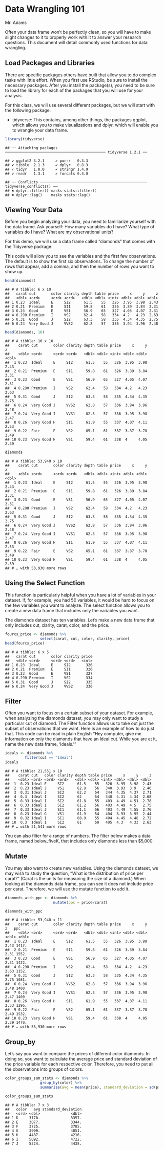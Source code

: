 Data Wrangling 101
================
Mr. Adams

Often your data frame won’t be perfectly clean, so you will have to make
slight changes to it to properly work with it to answer your research
questions. This document will detail commonly used functions for data
wrangling.

## Load Packages and Libraries

There are specific packages others have built that allow you to do
complex tasks with little effort. When you first use RStudio, be sure to
install the necessary packages. After you install the package(s), you
need to be sure to load the library for each of the packages that you
will use for your analysis.

For this class, we will use several different packages, but we will
start with the following package.

  - tidyverse: This contains, among other things, the packages ggplot,
    which allows you to make visualizations and dplyr, which will enable
    you to wrangle your data
    frame.

<!-- end list -->

``` r
library(tidyverse)
```

    ## ── Attaching packages ────────────────────────────────────────────── tidyverse 1.2.1 ──

    ## ✔ ggplot2 3.2.1     ✔ purrr   0.3.3
    ## ✔ tibble  2.1.3     ✔ dplyr   0.8.3
    ## ✔ tidyr   1.0.0     ✔ stringr 1.4.0
    ## ✔ readr   1.3.1     ✔ forcats 0.4.0

    ## ── Conflicts ───────────────────────────────────────────────── tidyverse_conflicts() ──
    ## ✖ dplyr::filter() masks stats::filter()
    ## ✖ dplyr::lag()    masks stats::lag()

## Viewing Your Data

Before you begin analyzing your data, you need to familiarize yourself
with the data frame. Ask yourself: How many variables do I have? What
type of variables do I have? What are my observational units?

For this demo, we will use a data frame called “diamonds” that comes
with the Tidyverse package.

This code will allow you to see the variables and the first few
observations. The default is to show the first six observations. To
change the number of rows that appear, add a comma, and then the number
of rows you want to show up.

``` r
head(diamonds)
```

    ## # A tibble: 6 x 10
    ##   carat cut       color clarity depth table price     x     y     z
    ##   <dbl> <ord>     <ord> <ord>   <dbl> <dbl> <int> <dbl> <dbl> <dbl>
    ## 1 0.23  Ideal     E     SI2      61.5    55   326  3.95  3.98  2.43
    ## 2 0.21  Premium   E     SI1      59.8    61   326  3.89  3.84  2.31
    ## 3 0.23  Good      E     VS1      56.9    65   327  4.05  4.07  2.31
    ## 4 0.290 Premium   I     VS2      62.4    58   334  4.2   4.23  2.63
    ## 5 0.31  Good      J     SI2      63.3    58   335  4.34  4.35  2.75
    ## 6 0.24  Very Good J     VVS2     62.8    57   336  3.94  3.96  2.48

``` r
head(diamonds, 10)
```

    ## # A tibble: 10 x 10
    ##    carat cut       color clarity depth table price     x     y     z
    ##    <dbl> <ord>     <ord> <ord>   <dbl> <dbl> <int> <dbl> <dbl> <dbl>
    ##  1 0.23  Ideal     E     SI2      61.5    55   326  3.95  3.98  2.43
    ##  2 0.21  Premium   E     SI1      59.8    61   326  3.89  3.84  2.31
    ##  3 0.23  Good      E     VS1      56.9    65   327  4.05  4.07  2.31
    ##  4 0.290 Premium   I     VS2      62.4    58   334  4.2   4.23  2.63
    ##  5 0.31  Good      J     SI2      63.3    58   335  4.34  4.35  2.75
    ##  6 0.24  Very Good J     VVS2     62.8    57   336  3.94  3.96  2.48
    ##  7 0.24  Very Good I     VVS1     62.3    57   336  3.95  3.98  2.47
    ##  8 0.26  Very Good H     SI1      61.9    55   337  4.07  4.11  2.53
    ##  9 0.22  Fair      E     VS2      65.1    61   337  3.87  3.78  2.49
    ## 10 0.23  Very Good H     VS1      59.4    61   338  4     4.05  2.39

``` r
diamonds
```

    ## # A tibble: 53,940 x 10
    ##    carat cut       color clarity depth table price     x     y     z
    ##    <dbl> <ord>     <ord> <ord>   <dbl> <dbl> <int> <dbl> <dbl> <dbl>
    ##  1 0.23  Ideal     E     SI2      61.5    55   326  3.95  3.98  2.43
    ##  2 0.21  Premium   E     SI1      59.8    61   326  3.89  3.84  2.31
    ##  3 0.23  Good      E     VS1      56.9    65   327  4.05  4.07  2.31
    ##  4 0.290 Premium   I     VS2      62.4    58   334  4.2   4.23  2.63
    ##  5 0.31  Good      J     SI2      63.3    58   335  4.34  4.35  2.75
    ##  6 0.24  Very Good J     VVS2     62.8    57   336  3.94  3.96  2.48
    ##  7 0.24  Very Good I     VVS1     62.3    57   336  3.95  3.98  2.47
    ##  8 0.26  Very Good H     SI1      61.9    55   337  4.07  4.11  2.53
    ##  9 0.22  Fair      E     VS2      65.1    61   337  3.87  3.78  2.49
    ## 10 0.23  Very Good H     VS1      59.4    61   338  4     4.05  2.39
    ## # … with 53,930 more rows

## Using the Select Function

This function is particularly helpful when you have a lot of variables
in your dataset. If, for example, you had 50 variables, it would be hard
to focus on the few variables you want to analyze. The select function
allows you to create a new data frame that includes only the variables
you want.

The diamonds dataset has ten variables. Let’s make a new data frame that
only includes cut, clarity, carat, color, and the price.

``` r
fourcs_price <- diamonds %>%
                select(carat, cut, color, clarity, price)
head(fourcs_price)
```

    ## # A tibble: 6 x 5
    ##   carat cut       color clarity price
    ##   <dbl> <ord>     <ord> <ord>   <int>
    ## 1 0.23  Ideal     E     SI2       326
    ## 2 0.21  Premium   E     SI1       326
    ## 3 0.23  Good      E     VS1       327
    ## 4 0.290 Premium   I     VS2       334
    ## 5 0.31  Good      J     SI2       335
    ## 6 0.24  Very Good J     VVS2      336

## Filter

Often you want to focus on a certain subset of your dataset. For
example, when analyzing the diamonds dataset, you may only want to study
a particular cut of diamond. The Filter function allows us to take out
just the subset of observations that we want. Here is an example of how
to do just that. This code can be read in plain English “Hey computer,
give me information on only the diamonds that have an Ideal cut. While
you are at it, name the new data frame, ‘Ideals.’”

``` r
ideals <- diamonds %>%
         filter(cut == "Ideal")
ideals
```

    ## # A tibble: 21,551 x 10
    ##    carat cut   color clarity depth table price     x     y     z
    ##    <dbl> <ord> <ord> <ord>   <dbl> <dbl> <int> <dbl> <dbl> <dbl>
    ##  1  0.23 Ideal E     SI2      61.5    55   326  3.95  3.98  2.43
    ##  2  0.23 Ideal J     VS1      62.8    56   340  3.93  3.9   2.46
    ##  3  0.31 Ideal J     SI2      62.2    54   344  4.35  4.37  2.71
    ##  4  0.3  Ideal I     SI2      62      54   348  4.31  4.34  2.68
    ##  5  0.33 Ideal I     SI2      61.8    55   403  4.49  4.51  2.78
    ##  6  0.33 Ideal I     SI2      61.2    56   403  4.49  4.5   2.75
    ##  7  0.33 Ideal J     SI1      61.1    56   403  4.49  4.55  2.76
    ##  8  0.23 Ideal G     VS1      61.9    54   404  3.93  3.95  2.44
    ##  9  0.32 Ideal I     SI1      60.9    55   404  4.45  4.48  2.72
    ## 10  0.3  Ideal I     SI2      61      59   405  4.3   4.33  2.63
    ## # … with 21,541 more rows

You can also filter for a range of numbers. The filter below makes a
data frame, named below\_fiveK, that includes only diamonds less than
$5,000

## Mutate

You may also want to create new variables. Using the diamonds dataset,
we may wish to study the question, “What is the distribution of price
per carat?” (Carat is the units for measuring the size of a diamond.)
When looking at the diamonds data frame, you can see it does not include
price per carat. Therefore, we will use the mutate function to add it.

``` r
diamonds_with_ppc <- diamonds %>%
                      mutate(ppc = price/carat)

diamonds_with_ppc
```

    ## # A tibble: 53,940 x 11
    ##    carat cut       color clarity depth table price     x     y     z   ppc
    ##    <dbl> <ord>     <ord> <ord>   <dbl> <dbl> <int> <dbl> <dbl> <dbl> <dbl>
    ##  1 0.23  Ideal     E     SI2      61.5    55   326  3.95  3.98  2.43 1417.
    ##  2 0.21  Premium   E     SI1      59.8    61   326  3.89  3.84  2.31 1552.
    ##  3 0.23  Good      E     VS1      56.9    65   327  4.05  4.07  2.31 1422.
    ##  4 0.290 Premium   I     VS2      62.4    58   334  4.2   4.23  2.63 1152.
    ##  5 0.31  Good      J     SI2      63.3    58   335  4.34  4.35  2.75 1081.
    ##  6 0.24  Very Good J     VVS2     62.8    57   336  3.94  3.96  2.48 1400 
    ##  7 0.24  Very Good I     VVS1     62.3    57   336  3.95  3.98  2.47 1400 
    ##  8 0.26  Very Good H     SI1      61.9    55   337  4.07  4.11  2.53 1296.
    ##  9 0.22  Fair      E     VS2      65.1    61   337  3.87  3.78  2.49 1532.
    ## 10 0.23  Very Good H     VS1      59.4    61   338  4     4.05  2.39 1470.
    ## # … with 53,930 more rows

## Group\_by

Let’s say you want to compare the prices of different color diamonds. In
doing so, you want to calculate the average price and standard deviation
of the price variable for each respective color. Therefore, you need to
put all the observations into groups of colors.

``` r
color_groups_sum_stats <- diamonds %>%
                group_by(color) %>%
                summarize(avg = mean(price), standard_deviation = sd(price))

color_groups_sum_stats
```

    ## # A tibble: 7 x 3
    ##   color   avg standard_deviation
    ##   <ord> <dbl>              <dbl>
    ## 1 D     3170.              3357.
    ## 2 E     3077.              3344.
    ## 3 F     3725.              3785.
    ## 4 G     3999.              4051.
    ## 5 H     4487.              4216.
    ## 6 I     5092.              4722.
    ## 7 J     5324.              4438.
